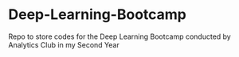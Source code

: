 # Deep-Learning-Bootcamp
Repo to store codes for the Deep Learning Bootcamp conducted by Analytics Club in my Second Year
